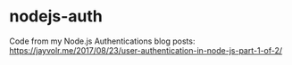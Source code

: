 # nodejs-auth
Code from my Node.js Authentications blog posts: https://jayvolr.me/2017/08/23/user-authentication-in-node-js-part-1-of-2/


